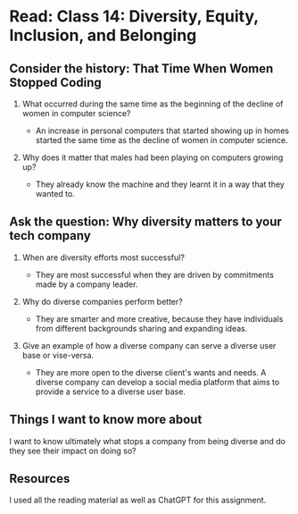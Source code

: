 # Read: Class 14: Diversity, Equity, Inclusion, and Belonging

## Consider the history: That Time When Women Stopped Coding

1. What occurred during the same time as the beginning of the decline of women in computer science?
    * An increase in personal computers that started showing up in homes started the same time as the decline of women in computer science.

2. Why does it matter that males had been playing on computers growing up?

    * They already know the machine and they learnt it in a way that they wanted to.

## Ask the question: Why diversity matters to your tech company

1. When are diversity efforts most successful?

    * They are most successful when they are driven by commitments made by a company leader.

2. Why do diverse companies perform better?

    * They are smarter and more creative, because they have individuals from different backgrounds sharing and expanding ideas.

3. Give an example of how a diverse company can serve a diverse user base or vise-versa.

    * They are more open to the diverse client's wants and needs. A diverse company can develop a social media platform that aims to provide a service to a diverse user base. 

## Things I want to know more about

I want to know ultimately what stops a company from being diverse and do they see their impact on doing so?

## Resources

I used all the reading material as well as ChatGPT for this assignment.
